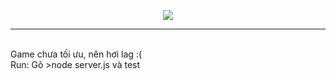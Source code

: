 <p align="center">
  <img src="https://imgur.com/eyFNDzH">
</p>
<hr>
<br>
Game chưa tối ưu, nên hơi lag :(<br>
Run: Gõ >node server.js và test
